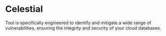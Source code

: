 # Celestial
Tool is specifically engineered to identify and mitigate a wide range of vulnerabilities, ensuring the integrity and security of your cloud databases.
